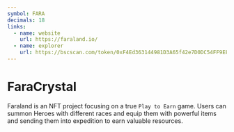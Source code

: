 ```yaml
---
symbol: FARA
decimals: 18
links:
  - name: website
    url: https://faraland.io/
  - name: explorer
    url: https://bscscan.com/token/0xF4Ed363144981D3A65f42e7D0DC54FF9EEf559A1
---
```


# FaraCrystal

Faraland is an NFT project focusing on a true `Play to Earn` game. Users can summon Heroes with different races and equip them with powerful items and sending them into expedition to earn valuable resources.
